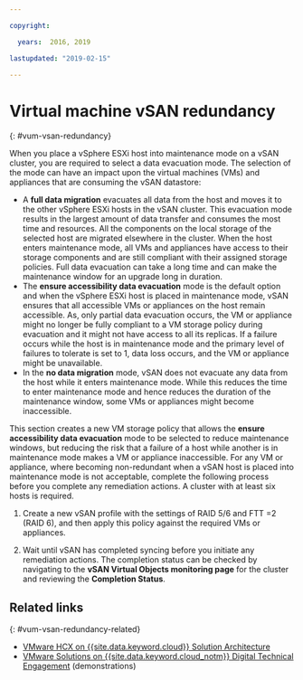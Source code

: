 ```yaml
---

copyright:

  years:  2016, 2019

lastupdated: "2019-02-15"

---
```


# Virtual machine vSAN redundancy
{: #vum-vsan-redundancy}

When you place a vSphere ESXi host into maintenance mode on a vSAN cluster, you are required to select a data evacuation mode. The selection of the mode can have an impact upon the virtual machines (VMs) and appliances that are consuming the vSAN datastore:
* A **full data migration** evacuates all data from the host and moves it to the other vSphere ESXi hosts in the vSAN cluster. This evacuation mode results in the largest amount of data transfer and consumes the most time and resources. All the components on the local storage of the selected host are migrated elsewhere in the cluster. When the host enters maintenance mode, all VMs and appliances have access to their storage components and are still compliant with their assigned storage policies. Full data evacuation can take a long time and can make the maintenance window for an upgrade long in duration.
* The **ensure accessibility data evacuation** mode is the default option and when the vSphere ESXi host is placed in maintenance mode, vSAN ensures that all accessible VMs or appliances on the host remain accessible. As, only partial data evacuation occurs, the VM or appliance might no longer be fully compliant to a VM storage policy during evacuation and it might not have access to all its replicas. If a failure occurs while the host is in maintenance mode and the primary level of failures to tolerate is set to 1, data loss occurs, and the VM or appliance might be unavailable.
* In the **no data migration** mode, vSAN does not evacuate any data from the host while it enters maintenance mode. While this reduces the time to enter maintenance mode and hence reduces the duration of the maintenance window, some VMs or appliances might become inaccessible.

This section creates a new VM storage policy that allows the **ensure accessibility data evacuation** mode to be selected to reduce maintenance windows, but reducing the risk that a failure of a host while another is in maintenance mode makes a VM or appliance inaccessible. For any VM or appliance, where becoming non-redundant when a vSAN host is placed into maintenance mode is not acceptable, complete the following process before you complete any remediation actions. A cluster with at least six hosts is required.

1. Create a new vSAN profile with the settings of RAID 5/6 and FTT =2 (RAID 6), and then apply this policy against the required VMs or appliances.

2. Wait until vSAN has completed syncing before you initiate any remediation actions. The completion status can be checked by navigating to the **vSAN Virtual Objects monitoring page** for the cluster and reviewing the **Completion Status**.

## Related links
{: #vum-vsan-redundancy-related}

* [VMware HCX on {{site.data.keyword.cloud}} Solution Architecture](https://www.ibm.com/cloud/garage/files/HCX_Architecture_Design.pdf)
* [VMware Solutions on {{site.data.keyword.cloud_notm}} Digital Technical Engagement](https://ibm-dte.mybluemix.net/ibm-vmware) (demonstrations)
